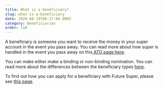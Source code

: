 ```yaml
---
title: What is a beneficiary?
slug: what-is-a-beneficiary
date: 2020-08-19T06:27:04.000Z
category: Beneficiaries
order: 110
---
```

A beneficiary is someone you want to receive the money in your super account in the event you pass away. You can read more about how super is handled in the event you pass away on this[ ATO page here](https://www.ato.gov.au/individuals/super/withdrawing-and-using-your-super/superannuation-death-benefits/#:~:text=If%20the%20rules%20of%20your,representative%20to%20receive%20your%20super.). 

You can make either make a binding or non-binding nomination. You can read more about the differences between the beneficiary types [here](https://www.futuresuper.com.au/faqs/difference-between-binding-and-non-binding-nominations/). 

T﻿o find out how you can apply for a beneficiary with Future Super, please see [this page](https://www.futuresuper.com.au/faqs/how-do-i-nominate-a-beneficiary/).